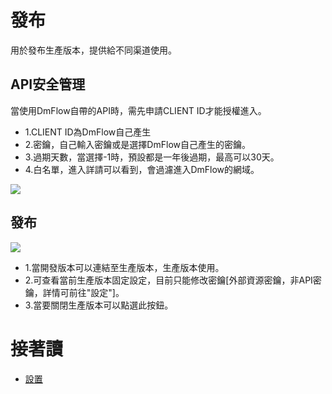 # 發布
用於發布生產版本，提供給不同渠道使用。

## API安全管理

當使用DmFlow自帶的API時，需先申請CLIENT ID才能授權進入。

- 1.CLIENT ID為DmFlow自己產生
- 2.密鑰，自己輸入密鑰或是選擇DmFlow自己產生的密鑰。
- 3.過期天數，當選擇-1時，預設都是一年後過期，最高可以30天。
- 4.白名單，進入詳請可以看到，會過濾進入DmFlow的網域。

![](../../../../../images/docs/image117.png)

## 發布

![](../../../../../images/docs/image072.png)

- 1.當開發版本可以連結至生產版本，生產版本使用。
- 2.可查看當前生產版本固定設定，目前只能修改密鑰[外部資源密鑰，非API密鑰，詳情可前往"設定"]。
- 3.當要關閉生產版本可以點選此按鈕。

# 接著讀
- [設置](/products/dmflow/tutorials/docs/bot-setting.html)
